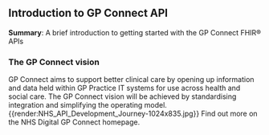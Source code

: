 ## Introduction to GP Connect API
<div class="nhsd-a-box nhsd-a-box--bg-light-blue nhsd-!t-margin-bottom-6 nhsd-t-body"><b>Summary</b>:
 A brief introduction to getting started with the GP Connect FHIR® APIs</div>

<h3>The GP Connect vision</h3>
GP Connect aims to support better clinical care by opening up information and data held within GP Practice IT systems for use across health and social care. The GP Connect vision will be achieved by standardising integration and simplifying the operating model.
{{render:NHS_API_Development_Journey-1024x835.jpg}}
Find out more on the NHS Digital GP Connect homepage.